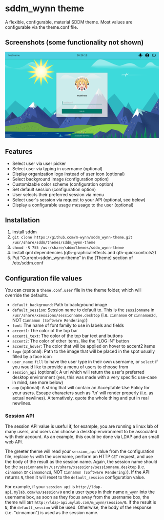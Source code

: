 sddm_wynn theme
===============

A flexible, configurable, material SDDM theme.  Most values are configurable via
the theme.conf file.

## Screenshots (some functionality not shown)

![Screenshot](screenshot.png)

## Features

* Select user via user picker
* Select user via typing in username (optional)
* Display organization logo instead of user icon (optional)
* Select background image (configuration option)
* Customizable color scheme (configuration option)
* Set default session (configuration option)
* User selects their preferred session via menu
* Select user's session via request to your API (optional, see below)
* Display a configurable usage message to the user (optional)

## Installation

1. Install sddm
2. `git clone https://github.com/m-wynn/sddm_wynn-theme.git /usr/share/sddm/themes/sddm_wynn-theme`
3. `chmod -R 755 /usr/share/sddm/themes/sddm_wynn-theme`
4. Install qml dependencies (qt5-graphicaleffects and qt5-quickcontrols2)
5. Put "Current=sddm_wynn-theme" in the [Theme] section of /etc/sddm.conf

## Configuration file values

You can create a `theme.conf.user` file in the theme folder, which will override
the defaults.

* `default_background`: Path to background image
* `default_session`: Session name to default to.  This is the `sessionname` in
  `/usr/share/xsessions/sessionname.desktop` (i.e. `cinnamon` or `cinnamon2d`,
  NOT `Cinnamon (Software Rendering)`)
* `font`: The name of font family to use in labels and fields
* `accent1`: The color of the top bar
* `accent1_text`: The color of the top bar text and buttons
* `accent2`: The color of other items, like the "LOG IN" button
* `accent2_hover`: The color that will be applied on hover to accent2 items
* `logo` (optional): Path to the image that will be placed in the spot usually
  filled by a face icon
* `user_name`: `fill` to have the user type in their own username, or `select`
  if you would like to provide a menu of users to choose from
* `session_api` (optional): A url which will return the user's preferred
  desktop environment (yes, this was made with a very specific use-case in
  mind, see more below)
* `aup` (optional): A string that will contain an Acceptable Use Policy for
  your users.  Escape characters such as '\n' will render properly (i.e. as
  actual newlines).  Alternatively, quote the whole thing and put in real
  newlines.

### Session API

The session API value is useful if, for example, you are running a linux lab of
many users, and users can choose a desktop environment to be associated with
their account.  As an example, this could be done via LDAP and an small web API.

The greeter theme will read your `session_api` value from the configuration
file, replace `%s` with the username, perform an HTTP `GET` request, and use the
body of the result as the session name.  Again, the session name should be the
`sessionname` in `/usr/share/xsessions/sessionname.desktop` (i.e. `cinnamon` or
`cinnamon2d`, NOT `Cinnamon (Software Rendering)`).  If the API returns `N`,
then it will reset to the `default_session` configuration value.

For example, if your `session_api` is `http://ldap-api.mylab.com/%s/session/0`
and a user types in their name `m_wynn` into the username box, as soon as they
focus away from the username box, the theme will `GET`
`http://ldap-api.mylab.com/m_wynn/session/0`.  If the result is `N`, the
`default_session` will be used.  Otherwise, the body of the response (i.e.
"cinnamon") is used as the session name.
